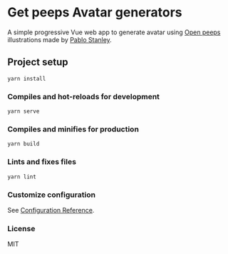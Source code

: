 # Get peeps Avatar generators

A simple progressive Vue web app to generate avatar using [Open peeps](https://openpeeps.com) illustrations made by [Pablo Stanley](https://pablostanley.com).

## Project setup
```
yarn install
```

### Compiles and hot-reloads for development
```
yarn serve
```

### Compiles and minifies for production
```
yarn build
```

### Lints and fixes files
```
yarn lint
```

### Customize configuration
See [Configuration Reference](https://cli.vuejs.org/config/).


### License
MIT
